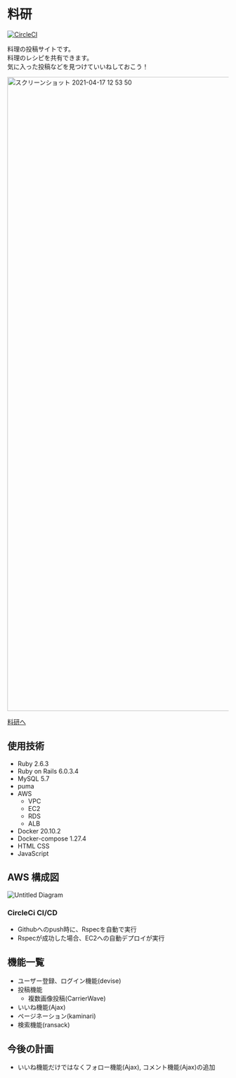 # 料研
[![CircleCI](https://circleci.com/gh/yu-corder/Ryoken.svg?style=svg)](https://app.circleci.com/pipelines/github/yu-corder)
<p>
    料理の投稿サイトです。<br>
    料理のレシピを共有できます。<br>
    気に入った投稿などを見つけていいねしておこう！
</p>
<p>
    <img width="1440" alt="スクリーンショット 2021-04-17 12 53 50" src="https://user-images.githubusercontent.com/77377366/115360990-1cfae500-a1fb-11eb-9536-e335b074a93f.png">
</p>
<p>
    <a href = "https://www.ryoken.tk">料研へ</a>
</p>

## 使用技術

* Ruby 2.6.3
* Ruby on Rails 6.0.3.4
* MySQL 5.7
* puma
* AWS
    * VPC
    * EC2
    * RDS
    * ALB
* Docker 20.10.2
* Docker-compose 1.27.4
* HTML CSS
* JavaScript

## AWS 構成図

![Untitled Diagram](https://user-images.githubusercontent.com/77377366/117814503-5923e180-b29f-11eb-8c1b-c790b8c6971d.png)

### CircleCi CI/CD

* Githubへのpush時に、Rspecを自動で実行
* Rspecが成功した場合、EC2への自動デプロイが実行

## 機能一覧

* ユーザー登録、ログイン機能(devise)
* 投稿機能
    * 複数画像投稿(CarrierWave)
* いいね機能(Ajax)
* ページネーション(kaminari)
* 検索機能(ransack)

## 今後の計画

* いいね機能だけではなくフォロー機能(Ajax), コメント機能(Ajax)の追加